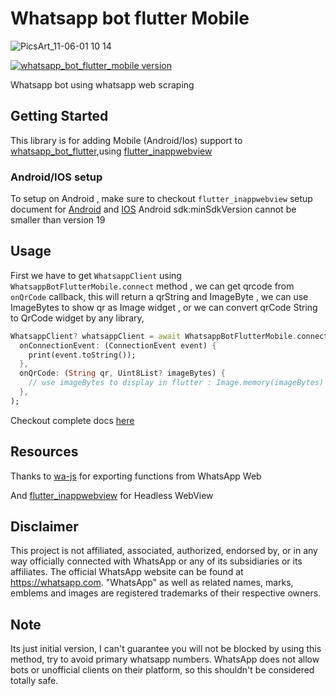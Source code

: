 # Whatsapp bot flutter Mobile

![PicsArt_11-06-01 10 14](https://user-images.githubusercontent.com/59526499/200159656-aa778efd-7947-4c82-998f-2ae0804237a3.png)

[![whatsapp_bot_flutter_mobile version](https://img.shields.io/pub/v/whatsapp_bot_flutter_mobile?label=whatsapp_bot_flutter_mobile)](https://pub.dev/packages/whatsapp_bot_flutter_mobile)

Whatsapp bot using whatsapp web scraping

## Getting Started

This library is for adding Mobile (Android/Ios) support to  [whatsapp_bot_flutter](https://pub.dev/packages/whatsapp_bot_flutter),using [flutter_inappwebview](https://pub.dev/packages/flutter_inappwebview)

### Android/IOS setup

To setup on Android , make sure to checkout `flutter_inappwebview` setup document for [Android](https://inappwebview.dev/docs/intro#setup-android) and [IOS](https://inappwebview.dev/docs/intro#setup-ios)
Android sdk:minSdkVersion cannot be smaller than version 19

## Usage

First we have to get `WhatsappClient` using `WhatsappBotFlutterMobile.connect` method , we can get qrcode from `onQrCode` callback, this will return a qrString and ImageByte , we can use ImageBytes to show qr as Image widget , or we can convert qrCode String to QrCode widget by any library,

```dart
WhatsappClient? whatsappClient = await WhatsappBotFlutterMobile.connect(
  onConnectionEvent: (ConnectionEvent event) {
    print(event.toString());
  },
  onQrCode: (String qr, Uint8List? imageBytes) {
    // use imageBytes to display in flutter : Image.memory(imageBytes)
  },
);
```

Checkout complete docs [here](https://pub.dev/packages/whatsapp_bot_flutter)

## Resources

Thanks to [wa-js](https://github.com/wppconnect-team/wa-js) for exporting functions from WhatsApp Web

And [flutter_inappwebview](https://pub.dev/packages/flutter_inappwebview) for Headless WebView

## Disclaimer

This project is not affiliated, associated, authorized, endorsed by, or in any way officially connected with WhatsApp or any of its subsidiaries or its affiliates. The official WhatsApp website can be found at https://whatsapp.com. "WhatsApp" as well as related names, marks, emblems and images are registered trademarks of their respective owners.

## Note

Its just initial version, I can't guarantee you will not be blocked by using this method, try to avoid primary whatsapp numbers. WhatsApp does not allow bots or unofficial clients on their platform, so this shouldn't be considered totally safe.
